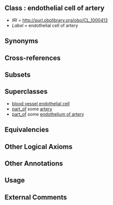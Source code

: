 
## Class : endothelial cell of artery

 * *IRI* = http://purl.obolibrary.org/obo/CL_1000413
 * *Label* = endothelial cell of artery

## Synonyms


## Cross-references


## Subsets


## Superclasses

 * [blood vessel endothelial cell](../../CL/71/CL_0000071.md)
 * [part_of](../../BFO/50/BFO_0000050.md) some [artery](../../UBERON/37/UBERON_0001637.md)
 * [part_of](../../BFO/50/BFO_0000050.md) some [endothelium of artery](../../UBERON/17/UBERON_0001917.md)

## Equivalencies


## Other Logical Axioms


## Other Annotations


## Usage


## External Comments

